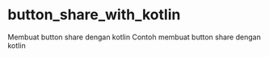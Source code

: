 # button_share_with_kotlin
Membuat button share dengan kotlin
Contoh membuat button share dengan kotlin 
